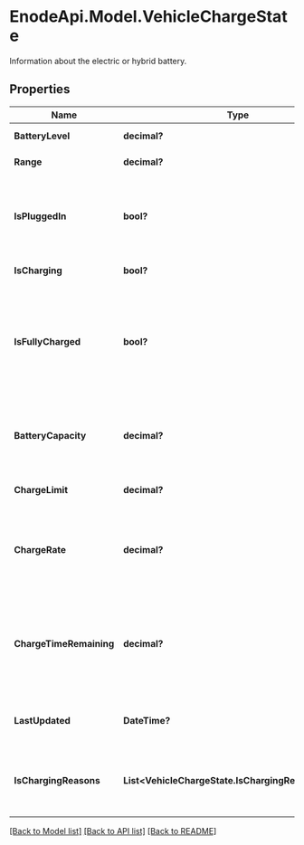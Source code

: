 # EnodeApi.Model.VehicleChargeState
Information about the electric or hybrid battery.

## Properties

Name | Type | Description | Notes
------------ | ------------- | ------------- | -------------
**BatteryLevel** | **decimal?** | Remaining battery in percent | 
**Range** | **decimal?** | Estimated remaining kilometers | 
**IsPluggedIn** | **bool?** | Indicates whether the vehicle is connected to a charging box (regardless of whether it is actually charging) | 
**IsCharging** | **bool?** | Current charging status of the vehicle | 
**IsFullyCharged** | **bool?** | Indicates whether the vehicle is fully charged. &#39;Fully charged&#39; may be a &#x60;batteryLevel&#x60; of less than 100 if a maximum charge ceiling has been configured in the vehicle. | 
**BatteryCapacity** | **decimal?** | Vehicle&#39;s maximum physical battery capacity in kWh. This number slowly decreases/degrades over time. | 
**ChargeLimit** | **decimal?** | Charge limit, as a percent of &#x60;batteryCapacity&#x60;. | 
**ChargeRate** | **decimal?** | The current charge rate in kW.  This property is only available when the vehicle is charging, and is &#x60;null&#x60; any other time. | 
**ChargeTimeRemaining** | **decimal?** | Estimated time until the current charging intent is completed, in minutes.  This property is only available when the vehicle is charging, and is &#x60;null&#x60; any other time. | 
**LastUpdated** | **DateTime?** | ISO8601 UTC timestamp of last received charge state update | 
**IsChargingReasons** | **List&lt;VehicleChargeState.IsChargingReasonsEnum&gt;** | Array of string constants that explain why the car is or is not charging. May contain multiple values. | [optional] 

[[Back to Model list]](../README.md#documentation-for-models) [[Back to API list]](../README.md#documentation-for-api-endpoints) [[Back to README]](../README.md)

